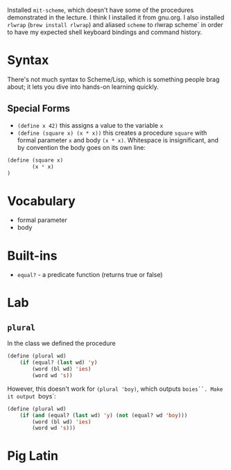 Installed `mit-scheme`, which doesn't have some of the procedures demonstrated in the lecture. I think I installed it from gnu.org. I also installed `rlwrap` (`brew install rlwrap`) and aliased `scheme` to rlwrap scheme` in order to have my expected shell keyboard bindings and command history.

# Syntax

There's not much syntax to Scheme/Lisp, which is something people brag about; it lets you dive into hands-on learning quickly.

## Special Forms

- `(define x 42)` this assigns a value to the variable `x`
- `(define (square x) (x * x))` this creates a procedure `square` with formal parameter `x` and body `(x * x)`. Whitespace is insignificant, and by convention the body goes on its own line:

```lisp
(define (square x)
        (x * x)
)
```

# Vocabulary
- formal parameter
- body

# Built-ins
- `equal?` - a predicate function (returns true or false)

# Lab

## `plural`

In the class we defined the procedure
```lisp
(define (plural wd) 
    (if (equal? (last wd) 'y)
        (word (bl wd) 'ies)
        (word wd 's))
```

However, this doesn't work for `(plural 'boy)`, which outputs `boies``. Make it output `boys`:

```lisp
(define (plural wd) 
    (if (and (equal? (last wd) 'y) (not (equal? wd 'boy)))
        (word (bl wd) 'ies)
        (word wd 's)))
```

# Pig Latin

